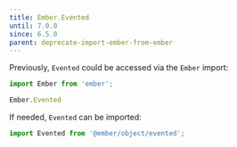 ```yaml
---
title: Ember.Evented
until: 7.0.0
since: 6.5.0
parent: deprecate-import-ember-from-ember
---
```



Previously, `Evented` could be accessed via the `Ember` import:
```js
import Ember from 'ember';

Ember.Evented
```

If needed, `Evented` can be imported:
```js
import Evented from '@ember/object/evented';
```
